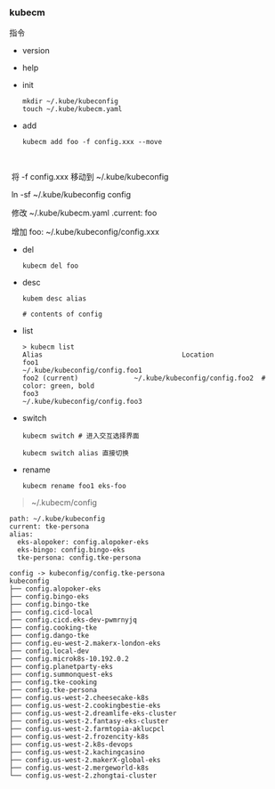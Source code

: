 

### kubecm



指令

- version

- help

- init

    ```
    mkdir ~/.kube/kubeconfig
    touch ~/.kube/kubecm.yaml
    ```

    

- add

    ```
    kubecm add foo -f config.xxx --move
    ```

​	

​	将 -f config.xxx 移动到 ~/.kube/kubeconfig

​	ln -sf ~/.kube/kubeconfig config

​	修改 ~/.kube/kubecm.yaml .current: foo

​	增加 foo: ~/.kube/kubeconfig/config.xxx



- del

    ```
    kubecm del foo
    ```

    

- desc

    ```
    kubem desc alias
    
    # contents of config 
    ```

    

- list

    ```
    > kubecm list 
    Alias									Location
    foo1				 					~/.kube/kubeconfig/config.foo1
    foo2 (current)				~/.kube/kubeconfig/config.foo2  # color: green, bold
    foo3				 					~/.kube/kubeconfig/config.foo3
    
    ```

    

- switch

    ```
    kubecm switch # 进入交互选择界面
    
    kubecm switch alias 直接切换
    ```

    

- rename

    ```
    kubecm rename foo1 eks-foo
    ```

    



> ~/.kubecm/config

```
path: ~/.kube/kubeconfig
current: tke-persona
alias: 
  eks-alopoker: config.alopoker-eks
  eks-bingo: config.bingo-eks
  tke-persona: config.tke-persona
```



> 

```
config -> kubeconfig/config.tke-persona
kubeconfig
├── config.alopoker-eks
├── config.bingo-eks
├── config.bingo-tke
├── config.cicd-local
├── config.cicd.eks-dev-pwmrnyjq
├── config.cooking-tke
├── config.dango-tke
├── config.eu-west-2.makerx-london-eks
├── config.local-dev
├── config.microk8s-10.192.0.2
├── config.planetparty-eks
├── config.summonquest-eks
├── config.tke-cooking
├── config.tke-persona
├── config.us-west-2.cheesecake-k8s
├── config.us-west-2.cookingbestie-eks
├── config.us-west-2.dreamlife-eks-cluster
├── config.us-west-2.fantasy-eks-cluster
├── config.us-west-2.farmtopia-aklucpcl
├── config.us-west-2.frozencity-k8s
├── config.us-west-2.k8s-devops
├── config.us-west-2.kachingcasino
├── config.us-west-2.makerX-global-eks
├── config.us-west-2.mergeworld-k8s
└── config.us-west-2.zhongtai-cluster
```

